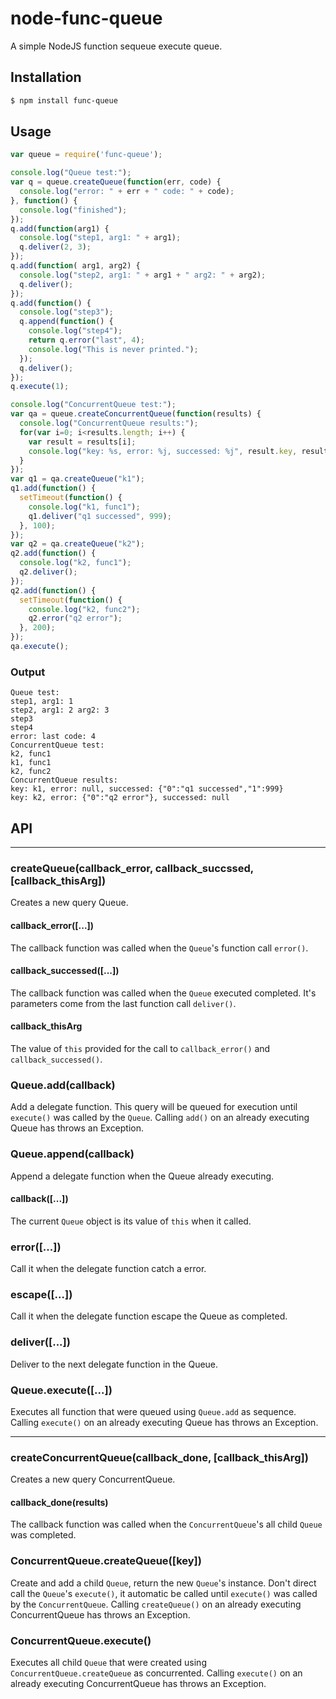 node-func-queue
===============

A simple NodeJS function sequeue execute queue.

## Installation

```bash
$ npm install func-queue
```

## Usage

```javascript
var queue = require('func-queue');

console.log("Queue test:");
var q = queue.createQueue(function(err, code) {
  console.log("error: " + err + " code: " + code);
}, function() {
  console.log("finished");
});
q.add(function(arg1) {
  console.log("step1, arg1: " + arg1);
  q.deliver(2, 3);
});
q.add(function( arg1, arg2) {
  console.log("step2, arg1: " + arg1 + " arg2: " + arg2);
  q.deliver();
});
q.add(function() {
  console.log("step3");
  q.append(function() {
    console.log("step4");
    return q.error("last", 4);
    console.log("This is never printed.");
  });
  q.deliver();
});
q.execute(1);

console.log("ConcurrentQueue test:");
var qa = queue.createConcurrentQueue(function(results) {
  console.log("ConcurrentQueue results:");
  for(var i=0; i<results.length; i++) {
    var result = results[i];
    console.log("key: %s, error: %j, successed: %j", result.key, result.error, result.successed);
  }
});
var q1 = qa.createQueue("k1");
q1.add(function() {
  setTimeout(function() {
    console.log("k1, func1");
    q1.deliver("q1 successed", 999);
  }, 100);
});
var q2 = qa.createQueue("k2");
q2.add(function() {
  console.log("k2, func1");
  q2.deliver();
});
q2.add(function() {
  setTimeout(function() {
    console.log("k2, func2");
    q2.error("q2 error");
  }, 200);
});
qa.execute();
```
### Output
```
Queue test:
step1, arg1: 1
step2, arg1: 2 arg2: 3
step3
step4
error: last code: 4
ConcurrentQueue test:
k2, func1
k1, func1
k2, func2
ConcurrentQueue results:
key: k1, error: null, successed: {"0":"q1 successed","1":999}
key: k2, error: {"0":"q2 error"}, successed: null
```

## API

***
### createQueue(callback_error, callback_succssed, [callback_thisArg])

Creates a new query Queue.

#### callback_error([...])

The callback function was called when the `Queue`'s function call `error()`.

#### callback_successed([...])

The callback function was called when the `Queue` executed completed. It's parameters come from the last function call `deliver()`.

#### callback_thisArg

The value of `this` provided for the call to `callback_error()` and `callback_successed()`.

### Queue.add(callback)

Add a delegate function. This query will be queued for execution until `execute()` was called by the `Queue`.
Calling `add()` on an already executing Queue has throws an Exception.

### Queue.append(callback)

Append a delegate function when the Queue already executing.

#### callback([...])

The current `Queue` object is its value of `this` when it called.

### error([...])

Call it when the delegate function catch a error.

### escape([...])

Call it when the delegate function escape the Queue as completed.

### deliver([...])

Deliver to the next delegate function in the Queue.

### Queue.execute([...])

Executes all function that were queued using `Queue.add` as sequence.
Calling `execute()` on an already executing Queue has throws an Exception.

***
### createConcurrentQueue(callback_done, [callback_thisArg])

Creates a new query ConcurrentQueue.

#### callback_done(results)

The callback function was called when the `ConcurrentQueue`'s all child `Queue` was completed.

### ConcurrentQueue.createQueue([key])

Create and add a child `Queue`, return the new `Queue`'s instance. Don't direct call the `Queue`'s `execute()`, it automatic be called until `execute()` was called by the `ConcurrentQueue`.
Calling `createQueue()` on an already executing ConcurrentQueue has throws an Exception.

### ConcurrentQueue.execute()

Executes all child `Queue` that were created using `ConcurrentQueue.createQueue` as concurrented.
Calling `execute()` on an already executing ConcurrentQueue has throws an Exception.
